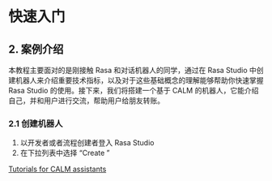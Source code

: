 # 快速入门

<show-structure depth="3"/>

## 2. 案例介绍

本教程主要面对的是刚接触 Rasa 和对话机器人的同学，通过在 Rasa Studio 中创建机器人来介绍重要技术指标，以及对于这些基础概念的理解能够帮助你快速掌握 Rasa Studio 的使用。接下来，我们将搭建一个基于 CALM 的机器人，它能介绍自己，并和用户进行交流，帮助用户给朋友转账。

### 2.1 创建机器人

1. 以开发者或者流程创建者登入 Rasa Studio
2. 在下拉列表中选择 “Create ”





<seealso>
<category ref="ref_docs">
    <a href="https://rasa.com/docs/studio/start-here/tutorial-flow-based">Tutorials for CALM assistants</a>
</category>
<category ref="ref_github">
</category>
<category ref="ref_issues">
</category>
<category ref="ref_hf">
</category>
<category ref="ref_ms">
</category>
</seealso>


